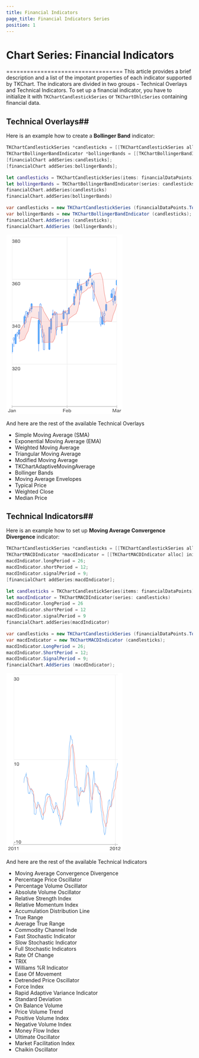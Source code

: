 ```yaml
---
title: Financial Indicators
page_title: Financial Indicators Series
position: 1
---
```


# Chart Series: Financial Indicators
==================================
This article provides a brief description and a list of the impotant properties of each indicator supported by TKChart. The indicators are divided in two groups - Technical Overlays and Technical Indicators. To set up a financial indicator, you have to initialize it with <code>TKChartCandlestickSeries</code> or <code>TKChartOhlcSeries</code> containing financial data.

## Technical Overlays##

Here is an example how to create a **Bollinger Band** indicator:

```Objective-C
TKChartCandlestickSeries *candlesticks = [[TKChartCandlestickSeries alloc] initWithItems:financialData];
TKChartBollingerBandIndicator *bollingerBands = [[TKChartBollingerBandIndicator alloc] initWithSeries:candlesticks];
[financialChart addSeries:candlesticks];
[financialChart addSeries:bollingerBands];
```
```Swift
let candlesticks = TKChartCandlestickSeries(items: financialDataPoints)
let bollingerBands = TKChartBollingerBandIndicator(series: candlesticks)
financialChart.addSeries(candlesticks)
financialChart.addSeries(bollingerBands)
```
```C#
var candlesticks = new TKChartCandlestickSeries (financialDataPoints.ToArray ());
var bollingerBands = new TKChartBollingerBandIndicator (candlesticks);
financialChart.AddSeries (candlesticks);
financialChart.AddSeries (bollingerBands);
```

<img src="../../images/chart-series-indicators001.png" />

And here are the rest of the available Technical Overlays

- Simple Moving Average (SMA)
- Exponential Moving Average (EMA)
- Weighted Moving Average
- Triangular Moving Average
- Modified Moving Average
- TKChartAdaptiveMovingAverage
- Bollinger Bands
- Moving Average Envelopes
- Typical Price
- Weighted Close
- Median Price

## Technical Indicators##
Here is an example how to set up **Moving Average Convergence Divergence** indicator:

```Objective-C
TKChartCandlestickSeries *candlesticks = [[TKChartCandlestickSeries alloc] initWithItems:_financialData];
TKChartMACDIndicator *macdIndicator = [[TKChartMACDIndicator alloc] initWithSeries:candlesticks];
macdIndicator.longPeriod = 26;
macdIndicator.shortPeriod = 12;
macdIndicator.signalPeriod = 9;
[financialChart addSeries:macdIndicator];
```
```Swift
let candlesticks = TKChartCandlestickSeries(items: financialDataPoints)
let macdIndicator = TKChartMACDIndicator(series: candlesticks)
macdIndicator.longPeriod = 26
macdIndicator.shortPeriod = 12
macdIndicator.signalPeriod = 9
financialChart.addSeries(macdIndicator)
```
```C#
var candlesticks = new TKChartCandlestickSeries (financialDataPoints.ToArray());
var macdIndicator = new TKChartMACDIndicator (candlesticks);
macdIndicator.LongPeriod = 26;
macdIndicator.ShortPeriod = 12;
macdIndicator.SignalPeriod = 9;
financialChart.AddSeries (macdIndicator);
```

<img src="../../images/chart-series-indicators002.png"/>

And here are the rest of the available Technical Indicators

- Moving Average Convergence Divergence
- Percentage Price Oscillator
- Percentage Volume Oscillator
- Absolute Volume Oscillator
- Relative Strength Index
- Relative Momentum Index
- Accumulation Distribution Line
- True Range
- Average True Range
- Commodity Channel Inde
- Fast Stochastic Indicator
- Slow Stochastic Indicator
- Full Stochastic Indicators
- Rate Of Change
- TRIX
- Williams %R Indicator
- Ease Of Movement
- Detrended Price Oscillator
- Force Index
- Rapid Adaptive Variance Indicator
- Standard Deviation
- On Balance Volume
- Price Volume Trend
- Positive Volume Index
- Negative Volume Index
- Money Flow Index
- Ultimate Oscillator
- Market Facilitation Index
- Chaikin Oscillator


